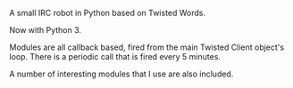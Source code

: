 A small IRC robot in Python based on Twisted Words.

Now with Python 3.

Modules are all callback based, fired from the main Twisted Client
object's loop.  There is a periodic call that is fired every 5 minutes.

A number of interesting modules that I use are also included.
